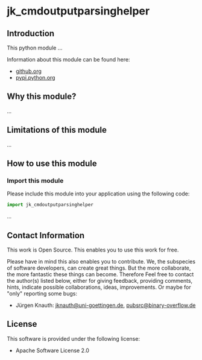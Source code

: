 jk_cmdoutputparsinghelper
==========

Introduction
------------

This python module ...

Information about this module can be found here:

* [github.org](https://github.com/jkpubsrc/....)
* [pypi.python.org](https://pypi.python.org/pypi/jk_cmdoutputparsinghelper)

Why this module?
----------------

...

Limitations of this module
--------------------------

...

How to use this module
----------------------

### Import this module

Please include this module into your application using the following code:

```python
import jk_cmdoutputparsinghelper
```

...

Contact Information
-------------------

This work is Open Source. This enables you to use this work for free.

Please have in mind this also enables you to contribute. We, the subspecies of software developers, can create great things. But the more collaborate, the more fantastic these things can become. Therefore Feel free to contact the author(s) listed below, either for giving feedback, providing comments, hints, indicate possible collaborations, ideas, improvements. Or maybe for "only" reporting some bugs:

* Jürgen Knauth: jknauth@uni-goettingen.de, pubsrc@binary-overflow.de

License
-------

This software is provided under the following license:

* Apache Software License 2.0



